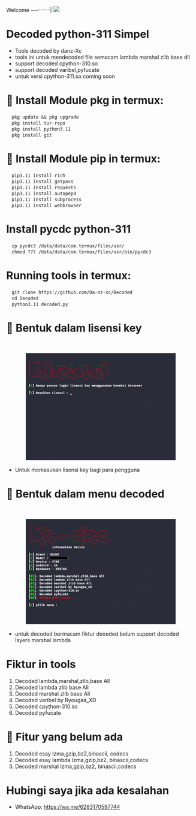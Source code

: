 Welcome
--------|
![](https://media.tenor.com/iVCiM9W7cvYAAAAd/welcome.gif)

# Decoded python-311 Simpel
 
- Tools decoded by danz-Xc
- tools ini untuk mendecoded file
  semacam lambda marshal zlib base dll
- support decoded cpython-310.so
- support decoded varibel,pyfucate
- untuk versi cpython-311.so coming soon

# 🔧 Install Module pkg in termux:
  
      pkg update && pkg upgrade
      pkg install tur-repo
      pkg install python3.11
      pkg install git

# 🔧 Install Module pip in termux:

      pip3.11 install rich
      pip3.11 install getpass
      pip3.11 install requests
      pip3.11 install autopep8
      pip3.11 install subprocess
      pip3.11 install webbrowser
  
# Install pycdc python-311
  
      cp pycdc3 /data/data/com.termux/files/usr/
      chmod 777 /data/data/com.termux/files/usr/bin/pycdc3
  
# Running tools in termux:

      git clone https://github.com/Da-nz-xc/Decoded
      cd Decoded
      python3.11 decoded.py

# 🔐 Bentuk dalam lisensi key
  
<br>
<p align="center">
  <img src="lisensi.jpg" alt="Screenshot" width="400"/>
</p>

- Untuk memasukan lisensi key bagi para pengguna

# 🚀 Bentuk dalam menu decoded

<br>
<p align="center">
  <img src="menu.jpg" alt="Screenshot" width="400"/>
</p>

- untuk decoded bermacam fiktur deoeded belum support decoded layers marshal lambda

# Fiktur in tools

1. Decoded lambda,marshal,zlib,base All
2. Decoded lambda zlib base All
3. Decoded marshal zlib base All
4. Decoded varibel by Ryougaa_XD
5. Decoded cpython-310.so
6. Decoded pyfucate

# 🙏 Fitur yang belum ada

1. Decoded esay lzma,gzip,bz2,binascii,
   codecs
2. Decoded esay lambda lzma,gzip,bz2,
   binascii,codecs
3. Decoded marshal lzma,gzip,bz2,
   binascii,codecs
   
# Hubingi saya jika ada kesalahan
- WhatsApp: https://wa.me/6283170597744
